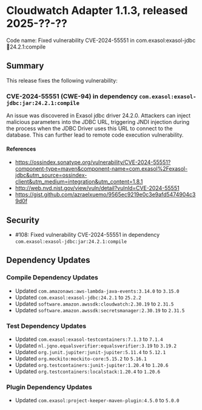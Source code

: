 # Cloudwatch Adapter 1.1.3, released 2025-??-??

Code name: Fixed vulnerability CVE-2024-55551 in com.exasol:exasol-jdbc:jar:24.2.1:compile

## Summary

This release fixes the following vulnerability:

### CVE-2024-55551 (CWE-94) in dependency `com.exasol:exasol-jdbc:jar:24.2.1:compile`
An issue was discovered in Exasol jdbc driver 24.2.0. Attackers can inject malicious parameters into the JDBC URL, triggering JNDI injection during the process when the JDBC Driver uses this URL to connect to the database. This can further lead to remote code execution vulnerability.
#### References
* https://ossindex.sonatype.org/vulnerability/CVE-2024-55551?component-type=maven&component-name=com.exasol%2Fexasol-jdbc&utm_source=ossindex-client&utm_medium=integration&utm_content=1.8.1
* http://web.nvd.nist.gov/view/vuln/detail?vulnId=CVE-2024-55551
* https://gist.github.com/azraelxuemo/9565ec9219e0c3e9afd5474904c39d0f

## Security

* #108: Fixed vulnerability CVE-2024-55551 in dependency `com.exasol:exasol-jdbc:jar:24.2.1:compile`

## Dependency Updates

### Compile Dependency Updates

* Updated `com.amazonaws:aws-lambda-java-events:3.14.0` to `3.15.0`
* Updated `com.exasol:exasol-jdbc:24.2.1` to `25.2.2`
* Updated `software.amazon.awssdk:cloudwatch:2.30.19` to `2.31.5`
* Updated `software.amazon.awssdk:secretsmanager:2.30.19` to `2.31.5`

### Test Dependency Updates

* Updated `com.exasol:exasol-testcontainers:7.1.3` to `7.1.4`
* Updated `nl.jqno.equalsverifier:equalsverifier:3.19` to `3.19.2`
* Updated `org.junit.jupiter:junit-jupiter:5.11.4` to `5.12.1`
* Updated `org.mockito:mockito-core:5.15.2` to `5.16.1`
* Updated `org.testcontainers:junit-jupiter:1.20.4` to `1.20.6`
* Updated `org.testcontainers:localstack:1.20.4` to `1.20.6`

### Plugin Dependency Updates

* Updated `com.exasol:project-keeper-maven-plugin:4.5.0` to `5.0.0`
